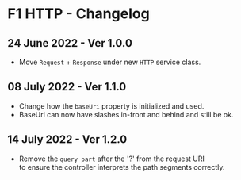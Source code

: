 # F1 HTTP - Changelog

## 24 June 2022 - Ver 1.0.0
 - Move `Request` + `Response` under new `HTTP` service class.

## 08 July 2022 - Ver 1.1.0
 - Change how the `baseUri` property is initialized and used.
 - BaseUrl can now have slashes in-front and behind and still be ok.

## 14 July 2022 - Ver 1.2.0
 - Remove the `query part` after the '?' from the request URI  
   to ensure the controller interprets the path segments correctly. 